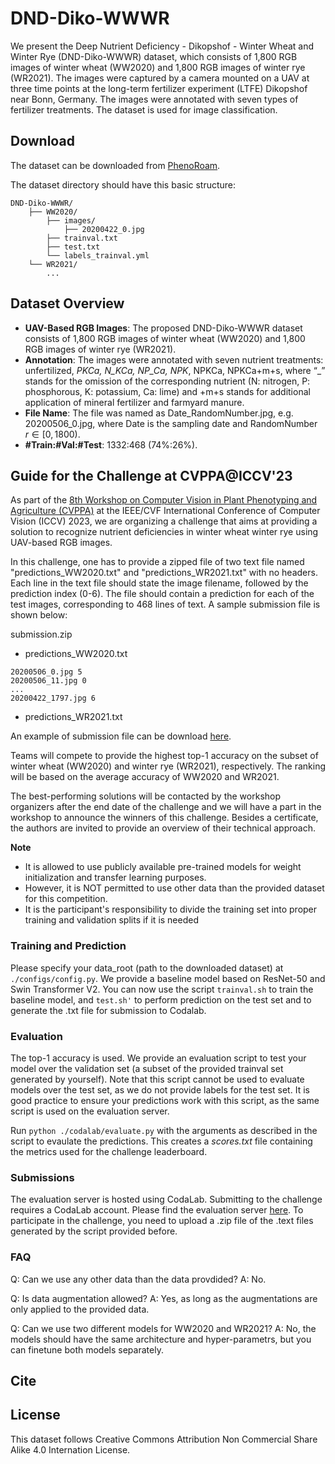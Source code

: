 # DND-Diko-WWWR

We present the Deep Nutrient Deficiency - Dikopshof - Winter Wheat and Winter Rye (DND-Diko-WWWR) dataset, which consists of 1,800 RGB images of winter wheat (WW2020) and 1,800 RGB images of winter rye (WR2021). The images were captured by a camera mounted on a UAV at three time points at the long-term fertilizer experiment (LTFE) Dikopshof near Bonn, Germany. The images were annotated with seven types of fertilizer treatments. The dataset is used for image classification. 

## Download
The dataset can be downloaded from [PhenoRoam](https://phenoroam.phenorob.de/geonetwork/srv/eng/catalog.search#/metadata/2a2964ca-1120-4a07-9155-d910b399e97c).

The dataset directory should have this basic structure: 
```
DND-Diko-WWWR/
    ├── WW2020/
        ├── images/
            ├── 20200422_0.jpg
        ├── trainval.txt
        ├── test.txt
        └── labels_trainval.yml
    └── WR2021/
        ...
```
## Dataset Overview
- **UAV-Based RGB Images**: The proposed DND-Diko-WWWR dataset consists of 1,800 RGB images of winter wheat (WW2020) and 1,800 RGB images of winter rye (WR2021). 
- **Annotation**: The images were annotated with seven nutrient treatments:  unfertilized, _PKCa, N_KCa, NP_Ca, NPK_, NPKCa, NPKCa+m+s, where “_” stands for the omission of the corresponding nutrient (N: nitrogen, P: phosphorous, K: potassium, Ca: lime) and +m+s stands for additional application of mineral fertilizer and farmyard manure.
- **File Name**: The file was named as Date_RandomNumber.jpg, e.g. 20200506_0.jpg, where Date is the sampling date and RandomNumber $r \in[0, 1800)$. 
- **#Train:#Val:#Test**: 1332:468 (74%:26%). 

## Guide for the Challenge at CVPPA@ICCV'23

As part of the [8th Workshop on Computer Vision in Plant Phenotyping and Agriculture (CVPPA)](https://cvppa2023.github.io/) at the IEEE/CVF International Conference of Computer Vision (ICCV) 2023, we are organizing a challenge that aims at providing a solution to recognize nutrient deficiencies in winter wheat winter rye using UAV-based RGB images. 

In this challenge, one has to provide a zipped file of two text file named "predictions_WW2020.txt" and "predictions_WR2021.txt" with no headers. Each line in the text file should state the image filename, followed by the prediction index (0-6). The file should contain a prediction for each of the test images, corresponding to 468 lines of text. A sample submission file is shown below:

submission.zip
- predictions_WW2020.txt
```
20200506_0.jpg 5
20200506_11.jpg 0
...
20200422_1797.jpg 6
```
- predictions_WR2021.txt

An example of submission file can be download [here](https://github.com/jh-yi/DND-Diko-WWWR/tree/main/codalab/res_test). 

Teams will compete to provide the highest top-1 accuracy on the subset of winter wheat (WW2020) and winter rye (WR2021), respectively. The ranking will be based on the average accuracy of WW2020 and WR2021.

The best-performing solutions will be contacted by the workshop organizers after the end date of the challenge and we will have a part in the workshop to announce the winners of this challenge. Besides a certificate, the authors are invited to provide an overview of their technical approach.

**Note**
- It is allowed to use publicly available pre-trained models for weight initialization and transfer learning purposes.
- However, it is NOT permitted to use other data than the provided dataset for this competition.
- It is the participant's responsibility to divide the training set into proper training and validation splits if it is needed

### Training and Prediction

Please specify your data_root (path to the downloaded dataset) at `./configs/config.py`. We provide a baseline model based on ResNet-50 and Swin Transformer V2. You can now use the script `trainval.sh` to train the baseline model, and `test.sh'` to perform prediction on the test set and to generate the .txt file for submission to Codalab.

### Evaluation
The top-1 accuracy is used. We provide an evaluation script to test your model over the validation set (a subset of the provided trainval set generated by yourself).
Note that this script cannot be used to evaluate models over the test set, as we do not provide labels for the test set. It is good practice to ensure your predictions work with this script, as the same script is used on the evaluation server. 

Run `python ./codalab/evaluate.py` with the arguments as described in the script to evaulate the predictions. This creates a *scores.txt* file containing the metrics used for the challenge leaderboard.

### Submissions
The evaluation server is hosted using CodaLab. Submitting to the challenge requires a CodaLab account. 
Please find the evaluation server [here](https://codalab.lisn.upsaclay.fr/competitions/13833).
To participate in the challenge, you need to upload a .zip file of the .text files generated by the script provided before. 

### FAQ
Q: Can we use any other data than the data provdided?
A: No.

Q: Is data augmentation allowed?
A: Yes, as long as the augmentations are only applied to the provided data.

Q: Can we use two different models for WW2020 and WR2021?
A: No, the models should have the same architecture and hyper-parametrs, but you can finetune both models separately. 

## Cite


## License
This dataset follows Creative Commons Attribution Non Commercial Share Alike 4.0 Internation License.